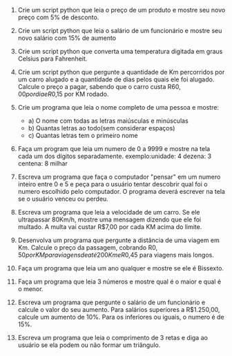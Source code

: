 1. Crie um script python que leia o preço de um produto e mostre seu novo preço com 5% de desconto.

2. Crie um script python que leia o salário de um funcionário e mostre seu novo salário com 15% de aumento

3. Crie um script python que converta uma temperatura digitada em graus Celsius para Fahrenheit.

4. Crie um script python que pergunte a quantidade de Km percorridos por um carro alugado e a quantidade de dias pelos quais ele foi alugado. Calcule o preço a pagar, sabendo que o carro custa R$60,00 por dia e R$0,15 por KM rodado.

6. Crie um programa que leia o nome completo de uma pessoa e mostre:

    - a)  O nome com todas as letras maiúsculas e minúsculas
    - b) Quantas letras ao todo(sem considerar espaços)
    - c) Quantas letras tem o primeiro nome

7. Faça um program que leia um numero de 0 a 9999 e mostre na tela cada um dos dígitos separadamente.
exemplo:unidade: 4 dezena: 3 centena: 8 milhar

8. Escreva um programa que faça o computador "pensar" em um numero inteiro entre 0 e 5 e peça para o usuário tentar descobrir qual foi o numero escolhido pelo computador. O programa deverá escrever na tela se o usuário venceu ou perdeu.

9. Escreva um programa que leia a velocidade de um carro. Se ele ultrapassar 80Km/h, mostre uma mensagem dizendo que ele
foi multado. A multa vai custar R$7,00 por cada KM acima do limite.

10. Desenvolva um programa que pergunte a distância de uma viagem em Km. Calcule o preço da passagem, cobrando R$0,50 por
KM para viagens de até 200Km e R$0,45 para viagens mais longos.
11. Faça um programa que leia um ano qualquer e mostre se ele é Bissexto.
12. Faça um programa que leia 3 números e mostre qual é o maior e qual é o menor.
13. Escreva um programa que pergunte o salário de um funcionário e calcule o valor do seu aumento. Para salários superiores
a R$1.250,00, calcule um aumento de 10%. Para os inferiores ou iguais, o numero é de 15%.

14. Escreva um programa que leia o comprimento de 3 retas e diga ao usuário se ela podem ou não formar um triângulo.
